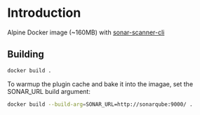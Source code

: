 # Introduction
Alpine Docker image (~160MB) with [sonar-scanner-cli](https://github.com/SonarSource/sonar-scanner-cli)

## Building
```bash
docker build .
```
To warmup the plugin cache and bake it into the imagae, set the SONAR_URL build argument:
```bash
docker build --build-arg=SONAR_URL=http://sonarqube:9000/ .
```
